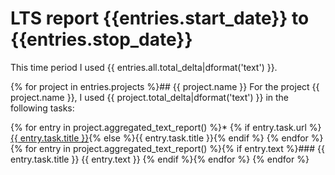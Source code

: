 # LTS report {{entries.start_date}} to {{entries.stop_date}}

This time period I used {{ entries.all.total_delta|dformat('text') }}.

{% for project in entries.projects %}## {{ project.name }}
For the project {{ project.name }}, I used {{ project.total_delta|dformat('text') }} in the following tasks:

{% for entry in project.aggregated_text_report() %}* {% if entry.task.url %}[{{ entry.task.title }}]({{entry.task.url}}){% else %}{{ entry.task.title }}{% endif %}
{% endfor %}
{% for entry in project.aggregated_text_report() %}{% if entry.text %}### {{ entry.task.title }}
{{ entry.text }}
{% endif %}{% endfor %}
{% endfor %}
